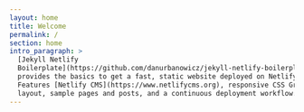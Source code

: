 ```yaml
---
layout: home
title: Welcome
permalink: /
section: home
intro_paragraph: >
  [Jekyll Netlify
  Boilerplate](https://github.com/danurbanowicz/jekyll-netlify-boilerplate)
  provides the basics to get a fast, static website deployed on Netlify.
  Features [Netlify CMS](https://www.netlifycms.org), responsive CSS Grid
  layout, sample pages and posts, and a continuous deployment workflow.
---
```

